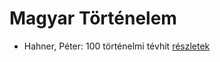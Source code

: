 # Magyar Történelem

- Hahner, Péter: 100 történelmi tévhit [részletek](_details/%7Bopf.creator%7D.md#id_512)